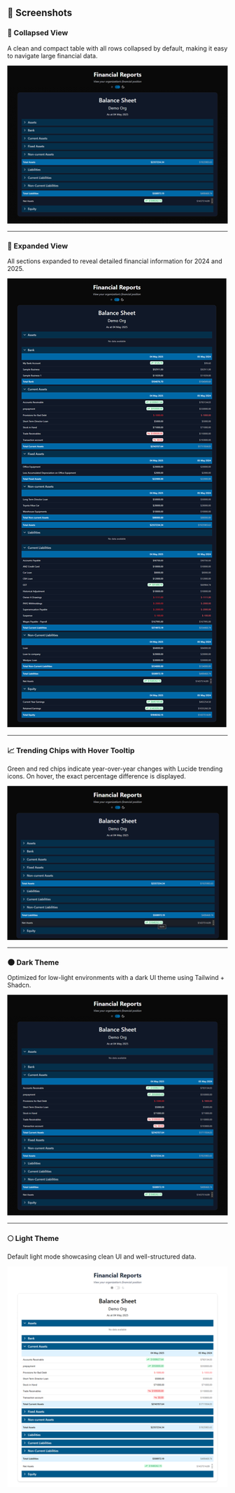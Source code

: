 ## 📸 Screenshots

### 📁 Collapsed View

A clean and compact table with all rows collapsed by default, making it easy to navigate large financial data.

![App Screenshot - Table Overview - All Collapsed Rows](./screenshots/screenshot_all_collapsed.png)

---

### 📂 Expanded View

All sections expanded to reveal detailed financial information for 2024 and 2025.

![App Screenshot - Table Overview - All Expanded Rows](./screenshots/screenshot_all_expanded.png)

---

### 📈 Trending Chips with Hover Tooltip

Green and red chips indicate year-over-year changes with Lucide trending icons. On hover, the exact percentage difference is displayed.

![App Screenshot - Trending Chip Hover Percentage](./screenshots/screenshot_hover_percentage.png)

---

### 🌑 Dark Theme

Optimized for low-light environments with a dark UI theme using Tailwind + Shadcn.

![App Screenshot - Dark Theme](./screenshots/screenshot_dark.png)

---

### 🌕 Light Theme

Default light mode showcasing clean UI and well-structured data.

![App Screenshot - Light Theme](./screenshots/screenshot_light.png)
